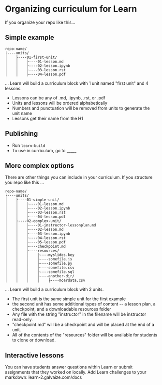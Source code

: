 # Organizing curriculum for Learn

If you organize your repo like this...

## Simple example

```
repo-name/
├----units/
│    ├----01-first-unit/
│    │    ├----01-lesson.md
│    │    ├----02-lesson.ipynb
│    │    ├----03-lesson.rst
│    │    ├----04-lesson.pdf
```

... Learn will build a curriculum block with 1 unit named "first unit" and 4 lessons.

* Lessons can be any of .md, .ipynb, .rst, or .pdf
* Units and lessons will be ordered alphabetically
* Numbers and punctuation will be removed from units to generate the unit name
* Lessons get their name from the H1

## Publishing

* Run `learn-build`
* To use in curriculum, go to _____

## More complex options

There are other things you can include in your curriculum. If you structure you repo like this ...

```
repo-name/
├----units/
│    ├----01-simple-unit/
│    │    ├----01-lesson.md
│    │    ├----02-lesson.ipynb
│    │    ├----03-lesson.rst
│    │    ├----04-lesson.pdf
│    ├----02-complex-unit/
│    │    ├----01-instructor-lessonplan.md
│    │    ├----02-lesson.md
│    │    ├----03-lesson.ipynb
│    │    ├----04-lesson.rst
│    │    ├----05-lesson.pdf
│    │    ├----checkpoint.md
│    │    ├----resources/
│    │    │    ├----myslides.key
│    │    │    ├----somefile.js
│    │    │    ├----somefile.py
│    │    │    ├----somefile.csv
│    │    │    ├----somefile.sql
│    │    │    ├----another-dir/
│    │    │    │    ├----moardata.csv
```

... Learn will build a curriculum block with 2 units.

* The first unit is the same simple unit for the first example
* the second unit has some additional types of content -- a lesson plan, a checkpoint, and a downloadable resources folder
* Any file with the string "instructor" in the filename will be instructor read-only.
* "checkpoint.md" will be a checkpoint and will be placed at the end of a unit.
* All of the contents of the "resources" folder will be available for students to clone or download.

## Interactive lessons

You can have students answer questions within Learn or submit assignments that they worked on locally. Add Learn challenges to your markdown: learn-2.galvaize.com/docs

